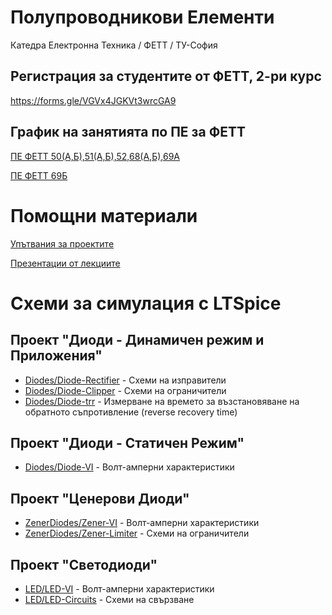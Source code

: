 # Полупроводникови Елементи 
Катедра Електронна Техника / ФЕТТ / ТУ-София

## Регистрация за студентите от ФЕТТ, 2-ри курс
https://forms.gle/VGVx4JGKVt3wrcGA9

## График на занятията по ПЕ за ФЕТТ
[ПЕ ФЕТТ 50(А,Б),51(А,Б),52,68(А,Б),69А](https://calendar.google.com/calendar/embed?src=bfb18eb4184229401c29104d90d61c1652afa3c4203ae983d74987fd10277886%40group.calendar.google.com&ctz=Europe%2FSofia)

[ПЕ ФЕТТ 69Б](https://calendar.google.com/calendar/embed?src=a14d4a53a6fbd904b20a7e334e1925c3718f9e9cc47fedbafec04e38a30e1f07%40group.calendar.google.com&ctz=Europe%2FSofia)


# Помощни материали

[Упътвания за проектите](_Instructions)

[Презентации от лекциите](_Lectures)


# Схеми за симулация с LTSpice

## Проект "Диоди - Динамичен режим и Приложения"
* [Diodes/Diode-Rectifier](Diodes/Diode-Rectifier) - Схеми на изправители
* [Diodes/Diode-Clipper](Diodes/Diode-Clipper) - Схеми на ограничители
* [Diodes/Diode-trr](Diodes/Diode-trr) - Измерване на времето за възстановяване на обратното съпротивление (reverse recovery time)

## Проект "Диоди - Статичен Режим"
* [Diodes/Diode-VI](Diodes/Diode-VI) - Волт-амперни характеристики

## Проект "Ценерови Диоди"
* [ZenerDiodes/Zener-VI](ZenerDiodes/Zener-VI) - Волт-амперни характеристики
* [ZenerDiodes/Zener-Limiter](ZenerDiodes/Zener-Limiter) - Схеми на ограничители

## Проект "Светодиоди"
* [LED/LED-VI](LED/LED-VI) - Волт-амперни характеристики
* [LED/LED-Circuits](LED/LED-Circuits) - Схеми на свързване